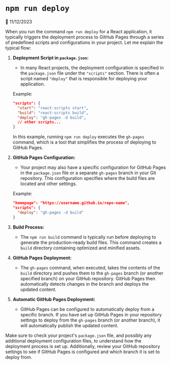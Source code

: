 # `npm run deploy`

📅 11/12/2023

When you run the command `npm run deploy` for a React application, it typically triggers the deployment process to GitHub Pages through a series of predefined scripts and configurations in your project. Let me explain the typical flow:

1. **Deployment Script in `package.json`:**
   - In many React projects, the deployment configuration is specified in the `package.json` file under the `"scripts"` section. There is often a script named `"deploy"` that is responsible for deploying your application.

   Example:
   ```json
   "scripts": {
     "start": "react-scripts start",
     "build": "react-scripts build",
     "deploy": "gh-pages -d build",
     // other scripts...
   }
   ```

   In this example, running `npm run deploy` executes the `gh-pages` command, which is a tool that simplifies the process of deploying to GitHub Pages.

2. **GitHub Pages Configuration:**
   - Your project may also have a specific configuration for GitHub Pages in the `package.json` file or a separate `gh-pages` branch in your Git repository. This configuration specifies where the build files are located and other settings.

   Example:
   ```json
   "homepage": "https://username.github.io/repo-name",
   "scripts": {
     "deploy": "gh-pages -d build"
   }
   ```

3. **Build Process:**
   - The `npm run build` command is typically run before deploying to generate the production-ready build files. This command creates a `build` directory containing optimized and minified assets.

4. **GitHub Pages Deployment:**
   - The `gh-pages` command, when executed, takes the contents of the `build` directory and pushes them to the `gh-pages` branch (or another specified branch) on your GitHub repository. GitHub Pages then automatically detects changes in the branch and deploys the updated content.

5. **Automatic GitHub Pages Deployment:**
   - GitHub Pages can be configured to automatically deploy from a specific branch. If you have set up GitHub Pages in your repository settings to deploy from the `gh-pages` branch (or another branch), it will automatically publish the updated content.

Make sure to check your project's `package.json` file, and possibly any additional deployment configuration files, to understand how the deployment process is set up. Additionally, review your GitHub repository settings to see if GitHub Pages is configured and which branch it is set to deploy from.

